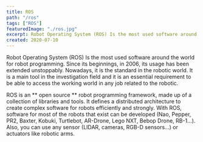 ```yaml
---
title: ROS
path: "/ros"
tags: ["ROS"]
featuredImage: "./ros.jpg"
excerpt: Robot Operating System (ROS) Is the most used software around the world for robot programming. Since its beginnings, in 2006, its usage has been extended unstoppably. Nowadays, it is the standard in the robotic world.
created: 2020-07-10
---
```


Robot Operating System (ROS) Is the most used software around the world for robot programming. Since its beginnings, in 2006, its usage has been extended unstoppably. Nowadays, it is the standard in the robotic world. It is a main tool in the investigation field and it is an essential requirement to be able to access the working world in any job related to the robotic.

ROS is an ** open source ** robot programming framework, made up of a collection of libraries and tools. It defines a distributed architecture to create complex software for robots efficiently and strongly. With ROS, software for most of the robots that exist can be developed (Nao, Pepper, PR2, Baxter, Kobuki, Turtlebot, AR-Drone, Lego NXT, Bebop Drone, RB-1…). Also, you can use any sensor (LIDAR, cameras, RGB-D sensors…) or actuators like robotic arms.
